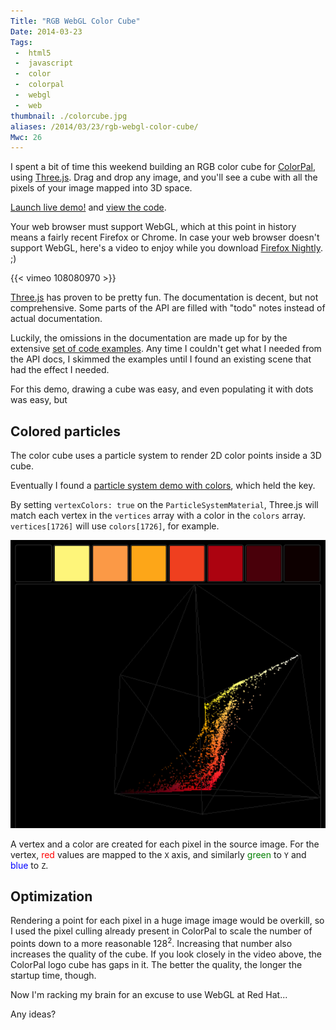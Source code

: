 ```yaml
---
Title: "RGB WebGL Color Cube"
Date: 2014-03-23
Tags:
 -  html5
 -  javascript
 -  color
 -  colorpal
 -  webgl
 -  web
thumbnail: ./colorcube.jpg
aliases: /2014/03/23/rgb-webgl-color-cube/
Mwc: 26
---
```


I spent a bit of time this weekend building an RGB color cube for
[ColorPal][4], using [Three.js][1]. Drag and drop any image, and you'll see a
cube with all the pixels of your image mapped into 3D space.

<img style="display: none !important;" src="colorcube.jpg">

<a class="btn btn-default btn-lg"
href="/static/projects/colorpal_colorcube">Launch live demo!</a> and [view the
code][5].

Your web browser must support WebGL, which at this point in history means a
fairly recent Firefox or Chrome. In case your web browser doesn't support
WebGL, here's a video to enjoy while you download [Firefox Nightly][ffn]. ;)

{{< vimeo 108080970 >}}

[Three.js][1] has proven to be pretty fun. The documentation is decent, but
not comprehensive. Some parts of the API are filled with "todo" notes instead
of actual documentation.

Luckily, the omissions in the documentation are made up for by the extensive
[set of code examples][2]. Any time I couldn't get what I needed from the API
docs, I skimmed the examples until I found an existing scene that had the
effect I needed.

For this demo, drawing a cube was easy, and even populating it with dots was easy, but

## Colored particles

The color cube uses a particle system to render 2D color points inside a 3D
cube.

Eventually I found a [particle system demo with colors][3], which held the key.

By setting `vertexColors: true` on the `ParticleSystemMaterial`, Three.js will
match each vertex in the `vertices` array with a color in the `colors` array.
`vertices[1726]` will use `colors[1726]`, for example.

![Screenshot of ColorCube](screenshot.png "Screenshot of ColorCube")

A vertex and a color are created for each pixel in the source image. For the
vertex, <span style="color: red;">red</span> values are mapped to the `X` axis,
and similarly <span style="color: green">green</span> to `Y` and <span
style="color: blue">blue</span> to `Z`.

## Optimization

Rendering a point for each pixel in a huge image image would be overkill, so
I used the pixel culling already present in ColorPal to scale the number of
points down to a more reasonable 128<sup>2</sup>. Increasing that number also
increases the quality of the cube. If you look closely in the video above, the
ColorPal logo cube has gaps in it. The better the quality, the longer the
startup time, though.

Now I'm racking my brain for an excuse to use WebGL at Red Hat...

Any ideas?

[1]: http://threejs.org
[2]: http://threejs.org/examples/
[3]: http://threejs.org/examples/#webgl_particles_billboards_colors
[4]: http://colorpal.org
[5]: https://github.com/mwcz/mwcz/blob/master/content/static/projects/colorpal_colorcube/js/cp-colorcube.js
[ffn]: https://nightly.mozilla.org/
